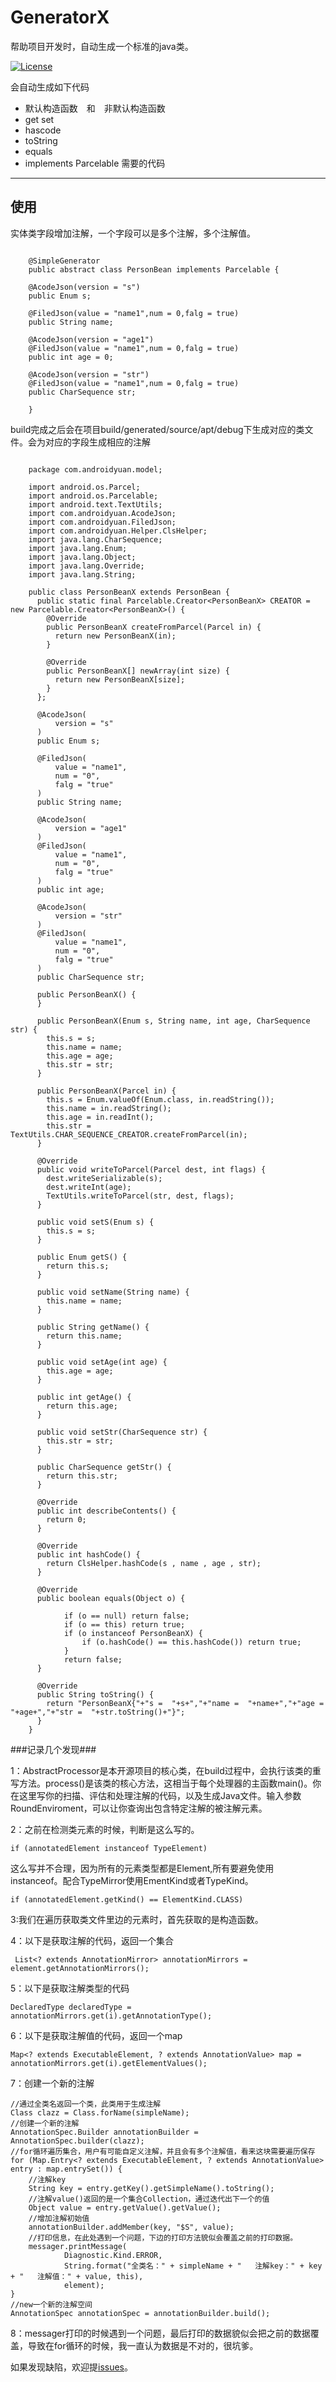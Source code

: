 # GeneratorX
帮助项目开发时，自动生成一个标准的java类。

[![License](https://img.shields.io/badge/license-Apache%202-green.svg)](https://www.apache.org/licenses/LICENSE-2.0)

会自动生成如下代码
* 默认构造函数　和　非默认构造函数
* get set
* hascode
* toString
* equals
* implements Parcelable 需要的代码

-------------------
## 使用 

实体类字段增加注解，一个字段可以是多个注解，多个注解值。

```

	@SimpleGenerator
	public abstract class PersonBean implements Parcelable {

    @AcodeJson(version = "s")
    public Enum s;

    @FiledJson(value = "name1",num = 0,falg = true)
    public String name;

    @AcodeJson(version = "age1")
    @FiledJson(value = "name1",num = 0,falg = true)
    public int age = 0;

    @AcodeJson(version = "str")
    @FiledJson(value = "name1",num = 0,falg = true)
    public CharSequence str;

	}

```

build完成之后会在项目build/generated/source/apt/debug下生成对应的类文件。会为对应的字段生成相应的注解

```
	
	package com.androidyuan.model;
	
	import android.os.Parcel;
	import android.os.Parcelable;
	import android.text.TextUtils;
	import com.androidyuan.AcodeJson;
	import com.androidyuan.FiledJson;
	import com.androidyuan.Helper.ClsHelper;
	import java.lang.CharSequence;
	import java.lang.Enum;
	import java.lang.Object;
	import java.lang.Override;
	import java.lang.String;
	
	public class PersonBeanX extends PersonBean {
	  public static final Parcelable.Creator<PersonBeanX> CREATOR = new Parcelable.Creator<PersonBeanX>() {
	    @Override
	    public PersonBeanX createFromParcel(Parcel in) {
	      return new PersonBeanX(in);
	    }
	
	    @Override
	    public PersonBeanX[] newArray(int size) {
	      return new PersonBeanX[size];
	    }
	  };
	
	  @AcodeJson(
	      version = "s"
	  )
	  public Enum s;
	
	  @FiledJson(
	      value = "name1",
	      num = "0",
	      falg = "true"
	  )
	  public String name;
	
	  @AcodeJson(
	      version = "age1"
	  )
	  @FiledJson(
	      value = "name1",
	      num = "0",
	      falg = "true"
	  )
	  public int age;
	
	  @AcodeJson(
	      version = "str"
	  )
	  @FiledJson(
	      value = "name1",
	      num = "0",
	      falg = "true"
	  )
	  public CharSequence str;
	
	  public PersonBeanX() {
	  }
	
	  public PersonBeanX(Enum s, String name, int age, CharSequence str) {
	    this.s = s;
	    this.name = name;
	    this.age = age;
	    this.str = str;
	  }
	
	  public PersonBeanX(Parcel in) {
	    this.s = Enum.valueOf(Enum.class, in.readString());
	    this.name = in.readString();
	    this.age = in.readInt();
	    this.str = TextUtils.CHAR_SEQUENCE_CREATOR.createFromParcel(in);
	  }
	
	  @Override
	  public void writeToParcel(Parcel dest, int flags) {
	    dest.writeSerializable(s);
	    dest.writeInt(age);
	    TextUtils.writeToParcel(str, dest, flags);
	  }
	
	  public void setS(Enum s) {
	    this.s = s;
	  }
	
	  public Enum getS() {
	    return this.s;
	  }
	
	  public void setName(String name) {
	    this.name = name;
	  }
	
	  public String getName() {
	    return this.name;
	  }
	
	  public void setAge(int age) {
	    this.age = age;
	  }
	
	  public int getAge() {
	    return this.age;
	  }
	
	  public void setStr(CharSequence str) {
	    this.str = str;
	  }
	
	  public CharSequence getStr() {
	    return this.str;
	  }
	
	  @Override
	  public int describeContents() {
	    return 0;
	  }
	
	  @Override
	  public int hashCode() {
	    return ClsHelper.hashCode(s , name , age , str);
	  }
	
	  @Override
	  public boolean equals(Object o) {
	
	        if (o == null) return false;
	        if (o == this) return true;
	        if (o instanceof PersonBeanX) {
	        	if (o.hashCode() == this.hashCode()) return true;
	        }
	        return false;
	  }
	
	  @Override
	  public String toString() {
	    return "PersonBeanX{"+"s =  "+s+","+"name =  "+name+","+"age =  "+age+","+"str =  "+str.toString()+"}";
	  }
	}

```

###记录几个发现###

1：AbstractProcessor是本开源项目的核心类，在build过程中，会执行该类的重写方法。process()是该类的核心方法，这相当于每个处理器的主函数main()。你在这里写你的扫描、评估和处理注解的代码，以及生成Java文件。输入参数RoundEnviroment，可以让你查询出包含特定注解的被注解元素。

2：之前在检测类元素的时候，判断是这么写的。

	if (annotatedElement instanceof TypeElement) 

这么写并不合理，因为所有的元素类型都是Element,所有要避免使用instanceof。配合TypeMirror使用EmentKind或者TypeKind。

	if (annotatedElement.getKind() == ElementKind.CLASS)

3:我们在遍历获取类文件里边的元素时，首先获取的是构造函数。

4：以下是获取注解的代码，返回一个集合

	 List<? extends AnnotationMirror> annotationMirrors = element.getAnnotationMirrors();

5：以下是获取注解类型的代码

	DeclaredType declaredType = annotationMirrors.get(i).getAnnotationType();

6：以下是获取注解值的代码，返回一个map

	Map<? extends ExecutableElement, ? extends AnnotationValue> map = annotationMirrors.get(i).getElementValues();

7：创建一个新的注解

    //通过全类名返回一个类，此类用于生成注解
    Class clazz = Class.forName(simpleName);
    //创建一个新的注解
    AnnotationSpec.Builder annotationBuilder = AnnotationSpec.builder(clazz);
	//for循环遍历集合，用户有可能自定义注解，并且会有多个注解值，看来这块需要遍历保存
    for (Map.Entry<? extends ExecutableElement, ? extends AnnotationValue> entry : map.entrySet()) {
        //注解key
        String key = entry.getKey().getSimpleName().toString();
        //注解value()返回的是一个集合Collection，通过迭代出下一个的值
        Object value = entry.getValue().getValue();
        //增加注解初始值
        annotationBuilder.addMember(key, "$S", value);
        //打印信息，在此处遇到一个问题，下边的打印方法貌似会覆盖之前的打印数据。
        messager.printMessage(
                Diagnostic.Kind.ERROR,
                String.format("全类名：" + simpleName + "   注解key：" + key + "   注解值：" + value, this),
                element);
    }
    //new一个新的注解空间
    AnnotationSpec annotationSpec = annotationBuilder.build();

8：messager打印的时候遇到一个问题，最后打印的数据貌似会把之前的数据覆盖，导致在for循环的时候，我一直认为数据是不对的，很坑爹。

如果发现缺陷，欢迎提[issues](https://github.com/Scavenges/GeneratorX/issues/new)。

